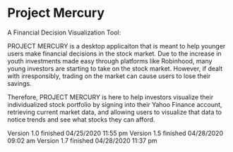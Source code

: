 # Project Mercury
A Financial Decision Visualization Tool:

PROJECT MERCURY is a desktop applicaiton that is meant to help 
younger users make financial decisions in the stock market. Due to the increase in youth 
investments made easy through platforms like Robinhood, many young investors are starting 
to take on the stock market. However, if dealt with irresponsibly, trading on the market 
can cause users to lose their savings. 

Therefore, PROJECT MERCURY is here to help investors visualize their individualized stock 
portfolio by signing into their Yahoo Finance account, retrieving current market data, and 
allowing users to visualize that data to notice trends and see what stocks they can afford.

Version 1.0 finished 04/25/2020 11:55 pm
Version 1.5 finished 04/28/2020 09:02 am
Version 1.7 finished 04/28/2020 11:37 pm
